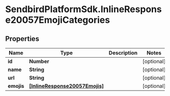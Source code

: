 # SendbirdPlatformSdk.InlineResponse20057EmojiCategories

## Properties

Name | Type | Description | Notes
------------ | ------------- | ------------- | -------------
**id** | **Number** |  | [optional] 
**name** | **String** |  | [optional] 
**url** | **String** |  | [optional] 
**emojis** | [**[InlineResponse20057Emojis]**](InlineResponse20057Emojis.md) |  | [optional] 


